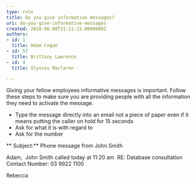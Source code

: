 ```yaml
---
type: rule
title: Do you give informative messages?
uri: do-you-give-informative-messages
created: 2018-06-08T21:11:22.0000000Z
authors:
- id: 1
  title: Adam Cogan
- id: 57
  title: Brittany Lawrence
- id: 4
  title: Ulysses Maclaren

---
```


 
Giving your fellow employees informative messages is important. Follow these steps to make sure you are providing people with all the information they need to activate the message.

- Type the message directly into an email not a piece of paper even if it means putting the caller on hold for 15 seconds
- Ask for what it is with regard to
- Ask for the number

 
** Subject:** Phone message from John Smith

Adam,
​
John Smith called today at 11:20 am 
RE: Database consultation
Contact Number: 03 9922 1100

Rebecca

​

